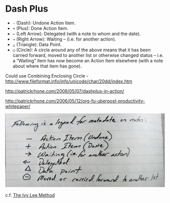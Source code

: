 # Dash Plus

* `-` (Dash): Undone Action Item.
* `+` (Plus): Done Action Item.
* `←` (Left Arrow): Delegated (with a note to whom and the date).
* `→` (Right Arrow): Waiting – (i.e. for another action).
* `△` (Triangle): Data Point.
* `◯` (Circle): A circle around any of the above means that it has been carried forward, moved to another list or otherwise changed status – i.e. a “Waiting” item has now become an Action Item elsewhere (with a note about where that item has gone).

Could use Combining Enclosing Circle - http://www.fileformat.info/info/unicode/char/20dd/index.htm

http://patrickrhone.com/2008/05/07/dashplus-in-action/

http://patrickrhone.com/2006/05/12/org-fu-uberpost-productivity-whitepaper/


![](./dash_plus.jpg)

c.f.  [The Ivy Lee Method](/gtd.md)
